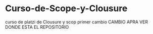 # Curso-de-Scope-y-Clousure
curso de platzi de Clousure y scop
 primer cambio
 CAMBIO APRA VER DONDE ESTA EL REPOSITORIO 
 
